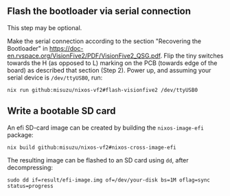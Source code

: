 ## Flash the bootloader via serial connection

This step may be optional.

Make the serial connection according to the section "Recovering the Bootloader" in <https://doc-en.rvspace.org/VisionFive2/PDF/VisionFive2_QSG.pdf>.
Flip the tiny switches towards the H (as opposed to L) marking on the PCB (towards edge of the board) as described that section (Step 2).
Power up, and assuming your serial device is `/dev/ttyUSB0`, run:

```shellSession
nix run github:misuzu/nixos-vf2#flash-visionfive2 /dev/ttyUSB0
```

## Write a bootable SD card

An efi SD-card image can be created by building the `nixos-image-efi` package:
```shell
nix build github:misuzu/nixos-vf2#nixos-cross-image-efi
```
The resulting image can be flashed to an SD card using `dd`, after decompressing:
```shell
sudo dd if=result/efi-image.img of=/dev/your-disk bs=1M oflag=sync status=progress
```
